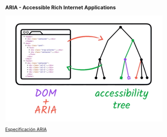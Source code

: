 ### ARIA - Accessible Rich Internet Applications

![DOM + ARIA](media/dom_aria.png) <!-- .element: style="height: 250px;" --> 

[Especificación ARIA](https://www.w3.org/TR/wai-aria-1.1/)